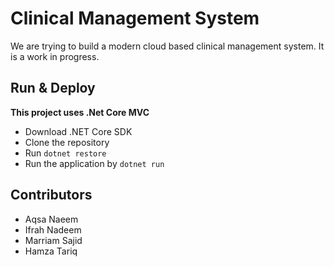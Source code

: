# Clinical Management System

We are trying to build a modern cloud based clinical management system. It is a work in progress.

## Run & Deploy

**This project uses .Net Core MVC**
*   Download .NET Core SDK
*   Clone the repository
*   Run `dotnet restore`
*   Run the application by `dotnet run`

## Contributors

*   Aqsa Naeem
*   Ifrah Nadeem
*   Marriam Sajid
*   Hamza Tariq
